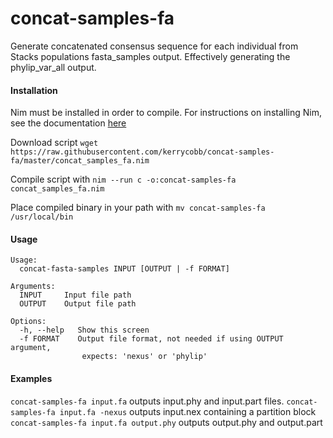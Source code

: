 # concat-samples-fa

Generate concatenated consensus sequence for each individual from Stacks populations fasta_samples output. Effectively generating the phylip_var_all output.

#### Installation
Nim must be installed in order to compile. For instructions on installing Nim, see the documentation [here](https://nim-lang.org/install.html)

Download script `wget https://raw.githubusercontent.com/kerrycobb/concat-samples-fa/master/concat_samples_fa.nim`

Compile script with `nim --run c -o:concat-samples-fa concat_samples_fa.nim`

Place compiled binary in your path with `mv concat-samples-fa /usr/local/bin`


#### Usage
```
Usage:
  concat-fasta-samples INPUT [OUTPUT | -f FORMAT]

Arguments:
  INPUT     Input file path
  OUTPUT    Output file path

Options:
  -h, --help   Show this screen
  -f FORMAT    Output file format, not needed if using OUTPUT argument,
                expects: 'nexus' or 'phylip'
```

#### Examples
`concat-samples-fa input.fa` outputs input.phy and input.part files.
`concat-samples-fa input.fa -nexus` outputs input.nex containing a partition block
`concat-samples-fa input.fa output.phy` outputs output.phy and output.part
